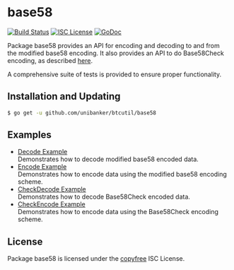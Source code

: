 base58
==========

[![Build Status](http://img.shields.io/travis/btcsuite/btcutil.svg)](https://travis-ci.org/btcsuite/btcutil)
[![ISC License](http://img.shields.io/badge/license-ISC-blue.svg)](http://copyfree.org)
[![GoDoc](https://img.shields.io/badge/godoc-reference-blue.svg)](http://godoc.org/github.com/unibanker/btcutil/base58)

Package base58 provides an API for encoding and decoding to and from the
modified base58 encoding.  It also provides an API to do Base58Check encoding,
as described [here](https://en.bitcoin.it/wiki/Base58Check_encoding).

A comprehensive suite of tests is provided to ensure proper functionality.

## Installation and Updating

```bash
$ go get -u github.com/unibanker/btcutil/base58
```

## Examples

* [Decode Example](http://godoc.org/github.com/unibanker/btcutil/base58#example-Decode)  
  Demonstrates how to decode modified base58 encoded data.
* [Encode Example](http://godoc.org/github.com/unibanker/btcutil/base58#example-Encode)  
  Demonstrates how to encode data using the modified base58 encoding scheme.
* [CheckDecode Example](http://godoc.org/github.com/unibanker/btcutil/base58#example-CheckDecode)  
  Demonstrates how to decode Base58Check encoded data.
* [CheckEncode Example](http://godoc.org/github.com/unibanker/btcutil/base58#example-CheckEncode)  
  Demonstrates how to encode data using the Base58Check encoding scheme.

## License

Package base58 is licensed under the [copyfree](http://copyfree.org) ISC
License.
